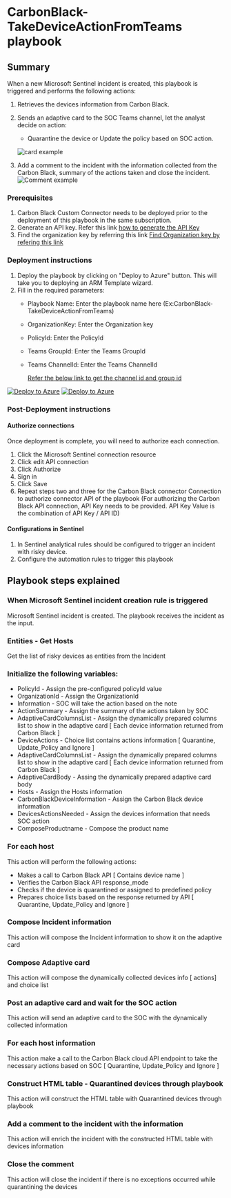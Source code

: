 # CarbonBlack-TakeDeviceActionFromTeams playbook
 
 ## Summary

 When a new Microsoft Sentinel incident is created, this playbook is triggered and performs the following actions:

 1. Retrieves the devices information from Carbon Black.
 2. Sends an adaptive card to the SOC Teams channel, let the analyst decide on action:
    - Quarantine the device or Update the policy based on SOC action.

    ![card example](./images/adaptiveCard.png)

 3. Add a comment to the incident with the information collected from the Carbon Black, summary of the actions taken and close the incident.
     ![Comment example](./images/Incident_Comment.png)


### Prerequisites

1. Carbon Black Custom Connector needs to be deployed prior to the deployment of this playbook in the same subscription.
2. Generate an API key. Refer this link [ how to generate the API Key](https://developer.carbonblack.com/reference/carbon-black-cloud/authentication/#creating-an-api-key)
3. Find the organization key by referring this link [ Find Organization key by refering this link ](https://developer.carbonblack.com/reference/carbon-black-cloud/authentication/#creating-an-api-key)

### Deployment instructions

1. Deploy the playbook by clicking on "Deploy to Azure" button. This will take you to deploying an ARM Template wizard.
2. Fill in the required parameters:
   - Playbook Name: Enter the playbook name here (Ex:CarbonBlack-TakeDeviceActionFromTeams)
   - OrganizationKey: Enter the Organization key
   - PolicyId: Enter the PolicyId
   - Teams GroupId: Enter the Teams GroupId
   - Teams ChannelId: Enter the Teams ChannelId
  
      [Refer the below link to get the channel id and group id](https://docs.microsoft.com/powershell/module/teams/get-teamchannel?view=teams-ps)
  
[![Deploy to Azure](https://aka.ms/deploytoazurebutton)](https://portal.azure.com/#create/Microsoft.Template/uri/https%3A%2F%2Fraw.githubusercontent.com%2FAzure%2FAzure-Sentinel%2Fmaster%2FPlaybooks%2FCarbonBlack%2FSolutions%2FCarbonBlack-TakeDeviceActionFromTeams%2Fazuredeploy.json) [![Deploy to Azure](https://aka.ms/deploytoazuregovbutton)](https://portal.azure.us/#create/Microsoft.Template/uri/https%3A%2F%2Fraw.githubusercontent.com%2FAzure%2FAzure-Sentinel%2Fmaster%2FSolutions%2FCarbonBlack%2FPlaybooks%2FCarbonBlack-TakeDeviceActionFromTeams%2Fazuredeploy.json)


### Post-Deployment instructions

#### Authorize connections

Once deployment is complete, you will need to authorize each connection.

1. Click the Microsoft Sentinel connection resource
2. Click edit API connection
3. Click Authorize
4. Sign in
5. Click Save
6. Repeat steps two and three for the Carbon Black connector Connection to authorize connector API of the playbook (For authorizing the Carbon Black API connection, API Key needs to be provided. API Key Value is the combination of API Key / API ID)
#### Configurations in Sentinel

1. In Sentinel analytical rules should be configured to trigger an incident with risky device.
2. Configure the automation rules to trigger this playbook

## Playbook steps explained

### When Microsoft Sentinel incident creation rule is triggered

Microsoft Sentinel incident is created. The playbook receives the incident as the input.

### Entities - Get Hosts

Get the list of risky devices as entities from the Incident

### Initialize the following variables:

- PolicyId - Assign the pre-configured policyId value
- OrganizationId - Assign the OrganizationId
- Information - SOC will take the action based on the note
- ActionSummary - Assign the summary of the actions taken by SOC
- AdaptiveCardColumnsList - Assign the dynamically prepared columns list to show in the adaptive card [ Each device information returned from Carbon Black ]
- DeviceActions - Choice list contains actions information [ Quarantine, Update_Policy and Ignore ]
- AdaptiveCardColumnsList - Assign the dynamically prepared columns list to show in the adaptive card [ Each device information returned from Carbon Black ]
- AdaptiveCardBody - Assing the dynamically prepared adaptive card body
- Hosts - Assign the Hosts information 
- CarbonBlackDeviceInformation - Assign the Carbon Black device information
- DevicesActionsNeeded - Assign the devices information that needs SOC action
- ComposeProductname - Compose the product name

### For each host

This action will perform the following actions:

- Makes a call to Carbon Black API [ Contains device name ]
- Verifies the Carbon Black API response_mode
- Checks if the device is quarantined or assigned to predefined policy
- Prepares choice lists based on the response returned by API [ Quarantine, Update_Policy and Ignore ]

### Compose Incident information

This action will compose the Incident information to show it on the adaptive card

### Compose Adaptive card

This action will compose the dynamically collected devices info [ actions] and choice list

### Post an adaptive card and wait for the SOC action

This action will send an adaptive card to the SOC with the dynamically collected information

### For each host information

This action make a call to the Carbon Black cloud API endpoint to take the necessary actions based on SOC [ Quarantine, Update_Policy and Ignore ]

### Construct HTML table - Quarantined devices through playbook

This action will construct the HTML table with Quarantined devices through playbook

### Add a comment to the incident with the information

This action will enrich the incident with the constructed HTML table with devices information

### Close the comment

This action will close the incident if there is no exceptions occurred while quarantining the devices
